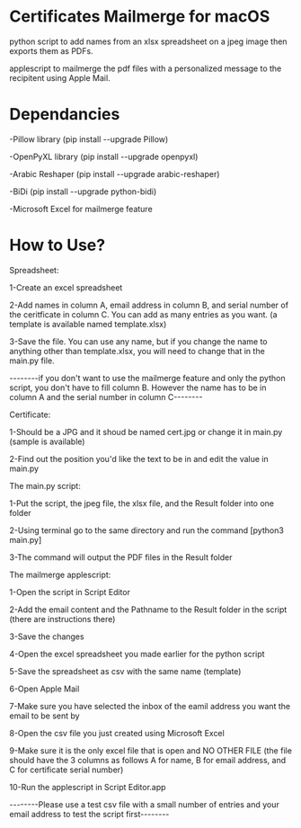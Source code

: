 # Certificates Mailmerge for macOS

python script to add names from an xlsx spreadsheet on a jpeg image then exports them as PDFs.

applescript to mailmerge the pdf files with a personalized message to the recipitent using Apple Mail.
# Dependancies
-Pillow library (pip install --upgrade Pillow)

-OpenPyXL library (pip install --upgrade openpyxl)

-Arabic Reshaper (pip install --upgrade arabic-reshaper)

-BiDi (pip install --upgrade python-bidi)

-Microsoft Excel for mailmerge feature

# How to Use?
Spreadsheet:

1-Create an excel spreadsheet

2-Add names in column A, email address in column B, and serial number of the ceritficate in column C. You can add as many entries as you want. (a template is available named template.xlsx)

3-Save the file. You can use any name, but if you change the name to anything other than template.xlsx, you will need to change that in the main.py file.

--------if you don't want to use the mailmerge feature and only the python script, you don't have to fill column B. However the name has to be in column A and the serial number in column C--------



Certificate:

1-Should be a JPG and it shoud be named cert.jpg or change it in main.py (sample is available)

2-Find out the position you'd like the text to be in and edit the value in main.py



The main.py script:

1-Put the script, the jpeg file, the xlsx file, and the Result folder into one folder

2-Using terminal go to the same directory and run the command [python3 main.py]

3-The command will output the PDF files in the Result folder



The mailmerge applescript:

1-Open the script in Script Editor

2-Add the email content and the Pathname to the Result folder in the script (there are instructions there)

3-Save the changes

4-Open the excel spreadsheet you made earlier for the python script

5-Save the spreadsheet as csv with the same name (template)

6-Open Apple Mail

7-Make sure you have selected the inbox of the eamil address you want the email to be sent by

8-Open the csv file you just created using Microsoft Excel

9-Make sure it is the only excel file that is open and NO OTHER FILE (the file should have the 3 columns as follows A for name, B for email address, and C for certificate serial number)

10-Run the applescript in Script Editor.app

--------Please use a test csv file with a small number of entries and your email address to test the script first--------